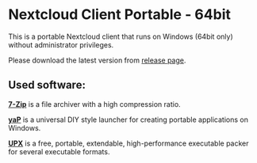# Nextcloud Client Portable - 64bit

This is a portable Nextcloud client that runs on Windows (64bit only) without administrator privileges.

Please download the latest version from [release page](https://github.com/naderi/nextcloud-client-portable/releases/latest).

## Used software:

[**7-Zip**](http://www.7-zip.org/) is a file archiver with a high compression ratio.

[**yaP**](http://yap.rolandtoth.hu/) is a universal DIY style launcher for creating portable applications on Windows.

[**UPX**](http://upx.sourceforge.net/) is a free, portable, extendable, high-performance executable packer for several executable formats.
